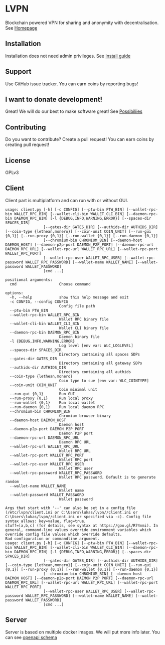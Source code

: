 # LVPN

Blockchain powered VPN for sharing and anonymity with decentralisation.
See [Homepage](https://lethean.space)

## Installation
Installation does not need admin privileges.
See [Install guide](https://lethean.space/client-install)

## Support
Use GitHub issue tracker. You can earn coins by reporting bugs! 

## I want to donate development!
Great! We will do our best to make software great!
See [Possibiliies](https://lethean.space)

## Contributing
Do you want to contribute? Create a pull request!  You can earn coins by creating pull request!

## License
GPLv3

## Client

Client part is multiplatform and can run with or without GUI.
```commandline
usage: client.py [-h] [-c CONFIG] [--ptw-bin PTW_BIN] [--wallet-rpc-bin WALLET_RPC_BIN] [--wallet-cli-bin WALLET_CLI_BIN] [--daemon-rpc-bin DAEMON_RPC_BIN] [-l {DEBUG,INFO,WARNING,ERROR}] [--spaces-dir SPACES_DIR]
                 [--gates-dir GATES_DIR] [--authids-dir AUTHIDS_DIR] [--coin-type {lethean,monero}] [--coin-unit COIN_UNIT] [--run-gui {0,1}] [--run-proxy {0,1}] [--run-wallet {0,1}] [--run-daemon {0,1}]
                 [--chromium-bin CHROMIUM_BIN] [--daemon-host DAEMON_HOST] [--daemon-p2p-port DAEMON_P2P_PORT] [--daemon-rpc-url DAEMON_RPC_URL] [--wallet-rpc-url WALLET_RPC_URL] [--wallet-rpc-port WALLET_RPC_PORT]
                 [--wallet-rpc-user WALLET_RPC_USER] [--wallet-rpc-password WALLET_RPC_PASSWORD] [--wallet-name WALLET_NAME] [--wallet-password WALLET_PASSWORD]
                 [cmd ...]

positional arguments:
  cmd                   Choose command

options:
  -h, --help            show this help message and exit
  -c CONFIG, --config CONFIG
                        Config file path
  --ptw-bin PTW_BIN
  --wallet-rpc-bin WALLET_RPC_BIN
                        Wallet RPC binary file
  --wallet-cli-bin WALLET_CLI_BIN
                        Wallet CLI binary file
  --daemon-rpc-bin DAEMON_RPC_BIN
                        Daemon binary file
  -l {DEBUG,INFO,WARNING,ERROR}
                        Log level [env var: WLC_LOGLEVEL]
  --spaces-dir SPACES_DIR
                        Directory containing all spaces SDPs
  --gates-dir GATES_DIR
                        Directory containing all gateway SDPs
  --authids-dir AUTHIDS_DIR
                        Directory containing all authids
  --coin-type {lethean,monero}
                        Coin type to sue [env var: WLC_COINTYPE]
  --coin-unit COIN_UNIT
                        Coin minimal unit
  --run-gui {0,1}       Run GUI
  --run-proxy {0,1}     Run local proxy
  --run-wallet {0,1}    Run local wallet
  --run-daemon {0,1}    Run local daemon RPC
  --chromium-bin CHROMIUM_BIN
                        Chromium browser binary
  --daemon-host DAEMON_HOST
                        Daemon host
  --daemon-p2p-port DAEMON_P2P_PORT
                        Daemon P2P port
  --daemon-rpc-url DAEMON_RPC_URL
                        Daemon RPC URL
  --wallet-rpc-url WALLET_RPC_URL
                        Wallet RPC URL
  --wallet-rpc-port WALLET_RPC_PORT
                        Wallet RPC port
  --wallet-rpc-user WALLET_RPC_USER
                        Wallet RPC user
  --wallet-rpc-password WALLET_RPC_PASSWORD
                        Wallet RPC password. Default is to generate random
  --wallet-name WALLET_NAME
                        Wallet name
  --wallet-password WALLET_PASSWORD
                        Wallet password

Args that start with '--' can also be set in a config file (/etc/lvpn/client.ini or C:\Users\lukas/lvpn//client.ini or C:\Users\lukas/lvpn//client.ini or specified via -c). Config file syntax allows: key=value, flag=true,
stuff=[a,b,c] (for details, see syntax at https://goo.gl/R74nmi). In general, command-line values override environment variables which override config file values which override defaults.
Bad configuration or commandline argument.
usage: client.py [-h] [-c CONFIG] [--ptw-bin PTW_BIN] [--wallet-rpc-bin WALLET_RPC_BIN] [--wallet-cli-bin WALLET_CLI_BIN] [--daemon-rpc-bin DAEMON_RPC_BIN] [-l {DEBUG,INFO,WARNING,ERROR}] [--spaces-dir SPACES_DIR]
                 [--gates-dir GATES_DIR] [--authids-dir AUTHIDS_DIR] [--coin-type {lethean,monero}] [--coin-unit COIN_UNIT] [--run-gui {0,1}] [--run-proxy {0,1}] [--run-wallet {0,1}] [--run-daemon {0,1}]
                 [--chromium-bin CHROMIUM_BIN] [--daemon-host DAEMON_HOST] [--daemon-p2p-port DAEMON_P2P_PORT] [--daemon-rpc-url DAEMON_RPC_URL] [--wallet-rpc-url WALLET_RPC_URL] [--wallet-rpc-port WALLET_RPC_PORT]
                 [--wallet-rpc-user WALLET_RPC_USER] [--wallet-rpc-password WALLET_RPC_PASSWORD] [--wallet-name WALLET_NAME] [--wallet-password WALLET_PASSWORD]
                 [cmd ...]
```

## Server
Server is based on multiple docker images. We will put more info later.
You can see [openapi schema](config/api.yaml)
